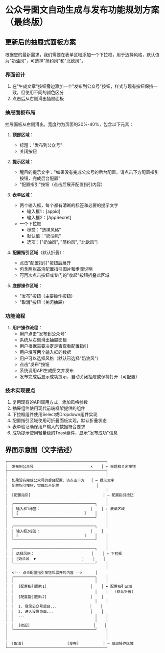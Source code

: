 # 公众号图文自动生成与发布功能规划方案（最终版）

## 更新后的抽屉式面板方案

根据您的最新需求，我们需要在表单区域添加一个下拉框，用于选择风格，默认值为"奶油风"，可选择"简约风"和"北欧风"。

### 界面设计

1. 在"生成文章"按钮旁边添加一个"发布到公众号"按钮，样式与现有按钮保持一致，但使用不同的颜色区分
2. 点击后从右侧滑出抽屉面板

### 抽屉面板布局

抽屉面板从右侧滑出，宽度约为页面的30%-40%，包含以下元素：

1. **顶部区域**：
   - 标题："发布到公众号"
   - 关闭按钮

2. **提示区域**：
   - 醒目的提示文字："如果没有完成公众号的后台配置，请点击下方配置指引按钮，完成后台配置"
   - "配置指引"按钮（点击后展开配置指引内容）

3. **表单区域**：
   - 两个输入框，每个都有清晰的标签和必要的提示文字
     - 输入框1：[appid]
     - 输入框2：[AppSecret]
   - 一个下拉框
     - 标签："选择风格"
     - 默认值："奶油风"
     - 选项：["奶油风", "简约风", "北欧风"]

4. **配置指引区域**（默认折叠）：
   - 点击"配置指引"按钮后展开
   - 包含两张高清配置指引图片和步骤说明
   - 可再次点击按钮或专门的"收起"按钮折叠此区域

5. **底部操作区域**：
   - "发布"按钮（主要操作按钮）
   - "取消"按钮（关闭抽屉）

### 功能流程

1. **用户操作流程**：
   - 用户点击"发布到公众号"
   - 系统从右侧滑出抽屉面板
   - 用户根据需要决定是否查看配置指引
   - 用户填写两个输入框的数据
   - 用户可以选择风格（默认已选择"奶油风"）
   - 点击"发布"按钮
   - 系统调用API生成图文并发布
   - 发布完成后显示成功提示，自动关闭抽屉或保持打开（可配置）

### 技术实现要点

1. 复用现有的API调用方式，添加风格参数
2. 抽屉组件使用现代前端框架提供的组件
3. 下拉框组件使用Select或Dropdown组件实现
4. 配置指引区域使用可折叠面板实现，默认折叠状态
5. 表单验证确保用户输入的数据符合要求
6. 成功提示使用轻量级的Toast组件，显示"发布成功"信息

## 界面示意图（文字描述）

```
┌─────────────────────────────────────────────┐
│  发布到公众号                          ×    │ ← 标题和关闭按钮
├─────────────────────────────────────────────┤
│                                             │
│  如果没有完成公众号的后台配置，请点击下方   │ ← 提示文字
│  配置指引按钮，完成后台配置                 │
│                                             │
│  [配置指引]                                 │ ← 配置指引按钮
│                                             │
│  ┌─────────────────────────────────────┐    │
│  │ 输入框1标签：                       │    │ ← 表单区域
│  │ [                              ]    │    │
│  └─────────────────────────────────────┘    │
│                                             │
│  ┌─────────────────────────────────────┐    │
│  │ 输入框2标签：                       │    │
│  │ [                              ]    │    │
│  └─────────────────────────────────────┘    │
│                                             │
│  ┌─────────────────────────────────────┐    │
│  │ 选择风格：                          │    │ ← 下拉框
│  │ [奶油风  ▼                     ]    │    │
│  └─────────────────────────────────────┘    │
│                                             │
│  <!-- 点击配置指引按钮后展开的内容 -->      │
│  ┌─────────────────────────────────────┐    │
│  │                                     │    │
│  │  [配置指引图片1]                    │    │ ← 配置指引区域
│  │                                     │    │   (默认折叠)
│  │  [配置指引图片2]                    │    │
│  │                                     │    │
│  │  1. 登录公众号后台...               │    │
│  │  2. 进入设置页面...                 │    │
│  │  ...                                │    │
│  │                                     │    │
│  │  [收起]                             │    │
│  └─────────────────────────────────────┘    │
│                                             │
│                                             │
│  [取消]                    [发布]           │ ← 底部操作区域
└─────────────────────────────────────────────┘